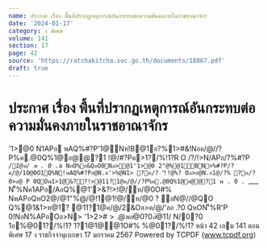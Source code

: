 ```yaml
---
name: ประกาศ เรื่อง พื้นที่ปรากฏเหตุการณ์อันกระทบต่อความมั่นคงภายในราชอาณาจักร
date: '2024-01-17'
category: ง พิเศษ
volume: 141
section: 17
page: 42
source: 'https://ratchakitcha.soc.go.th/documents/18067.pdf'
draft: true
---
```


# ประกาศ เรื่อง พื้นที่ปรากฏเหตุการณ์อันกระทบต่อความมั่นคงภายในราชอาณาจักร

'1>@0 N1APอ พAQ%#?P'1@Nห!B@1์อ?%1>#&!Nอค/@//?P%ค.@0Q%1@อ@@?1 !@/#?Pค>1?/%!1?R O /?/!>N/APอ/?%#?P _` /1@ค/ พ . 0 . `_`a NหO%อ&QหO0Nล>@1'1>@0 2"@%@1์BN>%#?P/?ค/@/1O@0O1Q%N!พAQ%#?Pอํ@N.อ'>%@N1> ?ห/? 'ั!!@%? Oล>อํ@N.อ1@/?% ?ห/? 0>ล@ P 0QOพ1>1@&??!>@11?1@ค/@//?P%ค.@0Q%1@อ@@?1 พ . 0 . `___ N'็%Nค1APอ/AอQ%@1'>&?!>!@/ห/@0O#% NพAPอQหO2@/@1"%ํ@/@!1@1!@/ห/@0 ? ลN@//@QO Q%@1&1>ห@1? @11?1@ค/@/2&Oล>ค/@/'ลอ .?0 QหON'็%R'P 0!NอN%APอOล>N> '1>2>#$>.@พ อ@0?0อํ@%@!@/ค/@/Q%/@!1@ __ OหNพ1>1@&??!>@11?1@ค/@//?P%ค.@0Q%1@อ@@?1 พ . 0 . `___ ค>1?/%!1?@/?/!>N/APอ/?%#?P _` /1@ค/ พ . 0 . `_`a ? !NอR'%?Q _ . QหON!พAQ%#?Pอํ@N.อ'>%@N1> ?ห/? 'ั!!@%? Oล>อํ@N.อ1@/?% ?ห/? 0>ล@ N'็%พAQ%#?P '1@Nห!B@1์อ?%1>#&!Nอค/@//?P%ค.@0Q%1@อ@@?1 ` . QหOออํ@%/0@11?1@ค/@//?P%ค.@0Q%1@อ@@?1 ห1Aอห%N/0@%.@0Q%#?Pออํ@%/0@1 1?1@ค/@//?P%ค.@0Q%1@อ@@?1/อ&ห/@0QหON'็%0C%0์อํ@%/0@1N'็%(CO1?&(> อ&Q%@1'้อ?% '1@&'1@/ 1>?& 0?&0?Q Oล>OORห1Aอ&11N#@Nห!B@1์อ?%1>#&!Nอค/@//?P%ค.@0Q%1@อ@@?1 Oล>? #ํ@O(%@1 ํ @N%>%@1Q%@1&C1@@1 @1ํ@?& !> !@/ Oล>N1N1? ห%N/0@%อ1? Oล>NO@ห%O@#?Pอ1?#?PN?P0/Oอ QหO ํ @N%>%@1QหON'็%R'!@/O(%#?Pํ@ห% #?Q%?Q QหO/?(ล&?ค?&QO1>ห/N@/?%#?P `^ /1@ค/ พ . 0 . `_`a "@/?%#?P a^ ?%0@0% พ . 0 . `_`a '1>@0  /?%#?P 16 /1@ค/ พ . 0 . `_` 7 .C/>$11/ N/0?0 1อ%@01?/%!1? 1?1@1@@1O#% %@01?/%!1? หน้า 42 เลม 141 ตอนพิเศษ 17 ง ราชกิจจานุเบกษา 17 มกราคม 2567 Powered by TCPDF (www.tcpdf.org)

